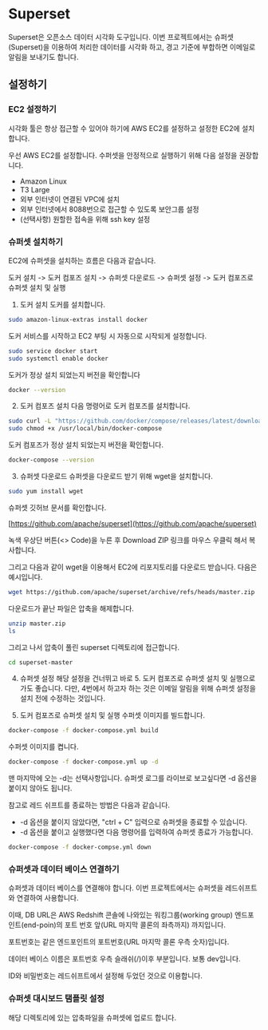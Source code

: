 # Superset

Superset은 오픈소스 데이터 시각화 도구입니다. 이번 프로젝트에서는 슈퍼셋(Superset)을 이용하여 처리한 데이터를 시각화 하고, 경고 기준에 부합하면 이메일로 알림을 보내기도 합니다.

## 설정하기

### EC2 설정하기

시각화 툴은 항상 접근할 수 있어야 하기에 AWS EC2를 설정하고 설정한 EC2에 설치합니다.

우선 AWS EC2를 설정합니다. 수퍼셋을 안정적으로 실행하기 위해 다음 설정을 권장합니다.

* Amazon Linux
* T3 Large
* 외부 인터넷이 연결된 VPC에 설치
* 외부 인터넷에서 8088번으로 접근할 수 있도록 보안그룹 설정
* (선택사항) 원할한 접속을 위해 ssh key 설정

### 슈퍼셋 설치하기

EC2에 슈퍼셋을 설치하는 흐름은 다음과 같습니다.

도커 설치 -> 도커 컴포즈 설치 -> 슈퍼셋 다운로드 -> 슈퍼셋 설정 -> 도커 컴포즈로 슈퍼셋 설치 및 실행

1. 도커 설치
도커를 설치합니다.
```bash
sudo amazon-linux-extras install docker
```

도커 서비스를 시작하고 EC2 부팅 시 자동으로 시작되게 설정합니다.
```bash
sudo service docker start
sudo systemctl enable docker
```

도커가 정상 설치 되었는지 버전을 확인합니다
```bash
docker --version
```

2. 도커 컴포즈 설치
다음 명령어로 도커 컴포즈를 설치합니다.
```bash
sudo curl -L "https://github.com/docker/compose/releases/latest/download/docker-compose-$(uname -s)-$(uname -m)" -o /usr/local/bin/docker-compose
sudo chmod +x /usr/local/bin/docker-compose
```

도커 컴포즈가 정상 설치 되었는지 버전을 확인합니다.
```bash
docker-compose --version
```

3. 슈퍼셋 다운로드
슈퍼셋을 다운로드 받기 위해 wget을 설치합니다.
```bash
sudo yum install wget
```
슈퍼셋 깃허브 문서를 확인합니다.

[https://github.com/apache/superset](https://github.com/apache/superset)

녹색 우상단 버튼(<> Code)을 누른 후 Download ZIP 링크를 마우스 우클릭 해서 복사합니다.

그리고 다음과 같이 wget을 이용해서 EC2에 리포지토리를 다운로드 받습니다.
다음은 예시입니다.
```bash
wget https://github.com/apache/superset/archive/refs/heads/master.zip
```

다운로드가 끝난 파일은 압축을 해제합니다.
```bash
unzip master.zip
ls
```

그리고 나서 압축이 풀린 superset 디렉토리에 접근합니다.
```bash
cd superset-master
```

4. 슈퍼셋 설정
해당 설정을 건너뛰고 바로 5. 도커 컴포즈로 슈퍼셋 설치 및 실행으로 가도 좋습니다. 다만, 4번에서 하고자 하는 것은 이메일 알림을 위해 슈퍼셋 설정을 설치 전에 수정하는 것입니다.

5. 도커 컴포즈로 슈퍼셋 설치 및 실행
수퍼셋 이미지를 빌드합니다.
```bash
docker-compose -f docker-compose.yml build
```

수퍼셋 이미지를 켭니다.
```bash
docker-compose -f docker-compose.yml up -d
```

맨 마지막에 오는 -d는 선택사항입니다. 슈퍼셋 로그를 라이브로 보고싶다면 -d 옵션을 붙이지 않아도 됩니다.

참고로 레드 쉬프트를 종료하는 방법은 다음과 같습니다.

* -d 옵션을 붙이지 않았다면, "ctrl + C" 입력으로 슈퍼셋을 종료할 수 있습니다.
* -d 옵션을 붙이고 실행했다면 다음 명령어를 입력하여 슈퍼셋 종료가 가능합니다.
```bash
docker-compose -f docker-compse.yml down
```

### 슈퍼셋과 데이터 베이스 연결하기

슈퍼셋과 데이터 베이스를 연결해야 합니다. 이번 프로젝트에서는 슈퍼셋을 레드쉬프트와 연결하여 사용합니다.

이때, DB URL은 AWS Redshift 콘솔에 나와있는 워킹그룹(working group) 엔드포인트(end-poin)의 포트 번호 앞(URL 마지막 콜론의 좌측까지) 까지입니다.

포트번호는 같은 엔드포인트의 포트번호(URL 마지막 콜론 우측 숫자)입니다.

데이터 베이스 이름은 포트번호 우측 슬래쉬(/)이후 부분입니다. 보통 dev입니다.

ID와 비밀번호는 레드쉬프트에서 설정해 두었던 것으로 이용합니다.


### 슈퍼셋 대시보드 탬플릿 설정

해당 디렉토리에 있는 압축파일을 슈퍼셋에 업로드 합니다.
